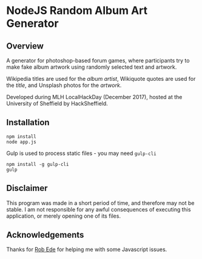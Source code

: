 # NodeJS Random Album Art Generator

## Overview

A generator for photoshop-based forum games, where participants try to make fake album artwork using randomly selected text and artwork.

Wikipedia titles are used for the _album artist_, Wikiquote quotes are used for the _title_, and Unsplash photos for the _artwork_.

Developed during MLH LocalHackDay (December 2017), hosted at the University of Sheffield by HackSheffield.

## Installation

```
npm install
node app.js
```

Gulp is used to process static files - you may need `gulp-cli`

```
npm install -g gulp-cli
gulp
```

## Disclaimer

This program was made in a short period of time, and therefore may not be stable. I am not responsible for any awful consequences of executing this application, or merely opening one of its files.

## Acknowledgements

Thanks for [Rob Ede](https://github.com/robjtede) for helping me with some Javascript issues.
